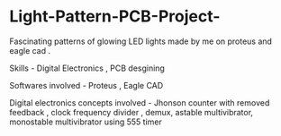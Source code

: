 # Light-Pattern-PCB-Project-

Fascinating patterns of glowing LED lights made by me on proteus and eagle cad .

Skills - Digital Electronics , PCB desgining 

Softwares involved - Proteus , Eagle CAD 

Digital electronics concepts involved - Jhonson counter with removed feedback , clock frequency divider , demux, astable multivibrator, monostable multivibrator using 555 timer 
